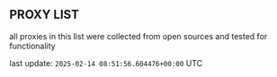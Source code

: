 ## PROXY LIST

all proxies in this list were collected from open sources and tested for functionality

last update: `2025-02-14 08:51:56.604476+00:00` UTC